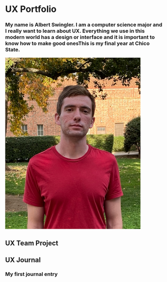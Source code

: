 # UX Portfolio

### My name is Albert Swingler. I am a computer science major and I really want to learn about UX. Everything we use in this modern world has a design or interface and it is important to know how to make good onesThis is my final year at Chico State. 

![picture of me](https://github.com/UsabilityEngineering/uxportfolio-aswingler1/blob/master/Screen%20Shot%202020-01-21%20at%205.22.32%20PM.png)

## UX Team Project


## UX Journal

### My first journal entry

